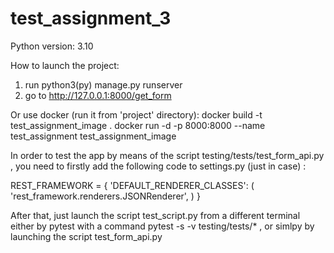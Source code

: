 # test_assignment_3

Python version: 3.10


How to launch the project:
  1. run python3(py) manage.py runserver
  2. go to http://127.0.0.1:8000/get_form

Or use docker (run it from 'project' directory):
  docker build -t test_assignment_image .
  docker run -d -p 8000:8000 --name test_assignment test_assignment_image

In order to test the app by means of the script testing/tests/test_form_api.py , you need to firstly add the following code to settings.py (just in case) :

REST_FRAMEWORK = {
    'DEFAULT_RENDERER_CLASSES': (
        'rest_framework.renderers.JSONRenderer',
    )
}

After that, just launch the script test_script.py from a different terminal either by pytest with a command pytest -s -v testing/tests/* , or simlpy by launching the script test_form_api.py
